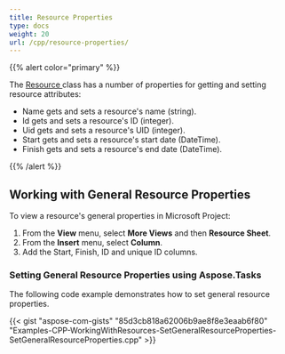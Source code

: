 ```yaml
---
title: Resource Properties
type: docs
weight: 20
url: /cpp/resource-properties/
---
```


{{% alert color="primary" %}} 

The [Resource ](https://apireference.aspose.com/tasks/cpp/class/aspose.tasks.resource/)class has a number of properties for getting and setting resource attributes:

- Name gets and sets a resource's name (string).
- Id gets and sets a resource's ID (integer).
- Uid gets and sets a resource's UID (integer).
- Start gets and sets a resource's start date (DateTime).
- Finish gets and sets a resource's end date (DateTime).

{{% /alert %}} 
## **Working with General Resource Properties**
To view a resource's general properties in Microsoft Project:

1. From the **View** menu, select **More Views** and then **Resource Sheet**.
2. From the **Insert** menu, select **Column**.
3. Add the Start, Finish, ID and unique ID columns.
### **Setting General Resource Properties using Aspose.Tasks**
The following code example demonstrates how to set general resource properties.

{{< gist "aspose-com-gists" "85d3cb818a62006b9ae8f8e3eaab6f80" "Examples-CPP-WorkingWithResources-SetGeneralResourceProperties-SetGeneralResourceProperties.cpp" >}}
